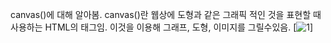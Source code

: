 canvas()에 대해 알아봄.
canvas()란 웹상에 도형과 같은 그래픽 적인 것을 표현할 때 사용하는 HTML의 태그임. 
이것을 이용해 그래프, 도형, 이미지를 그릴수있음.
[![1](./img/1.PNG)]
